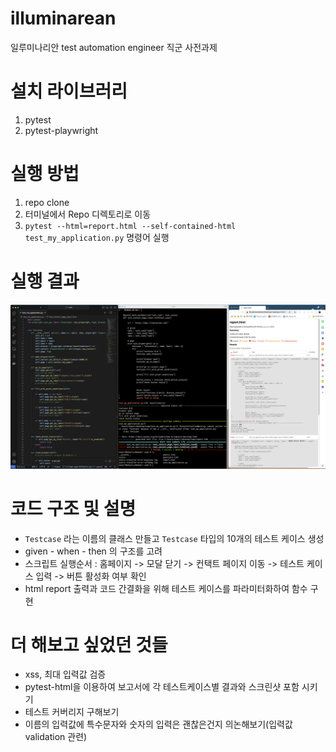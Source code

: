 # illuminarean
일루미나리안 test automation engineer 직군 사전과제

# 설치 라이브러리
1. pytest
2. pytest-playwright

# 실행 방법
1. repo clone 
2. 터미널에서 Repo 디렉토리로 이동 
3. `pytest --html=report.html --self-contained-html test_my_application.py` 명령어 실행

# 실행 결과
![실행 결과 이미지](test_result.png)

# 코드 구조 및 설명
- `Testcase` 라는 이름의 클래스 만들고 `Testcase` 타입의 10개의 테스트 케이스 생성
- given - when - then 의 구조를 고려
- 스크립트 실행순서 : 홈페이지 -> 모달 닫기 -> 컨택트 페이지 이동 -> 테스트 케이스 입력 -> 버튼 활성화 여부 확인
- html report 출력과 코드 간결화을 위해 테스트 케이스를 파라미터화하여 함수 구현 

# 더 해보고 싶었던 것들

 - xss, 최대 입력값 검증
 - pytest-html을 이용하여 보고서에 각 테스트케이스별 결과와 스크린샷 포함 시키기
 - 테스트 커버리지 구해보기
 - 이름의 입력값에 특수문자와 숫자의 입력은 괜찮은건지 의논해보기(입력값 validation 관련)


